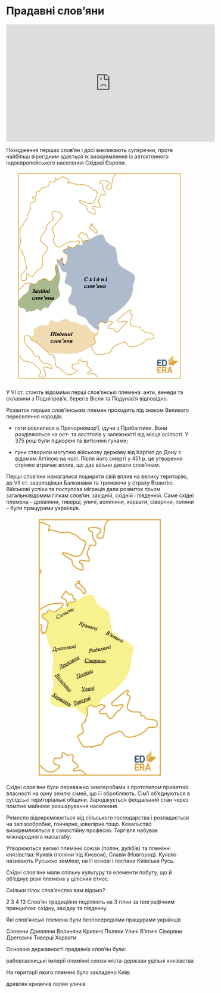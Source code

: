 Прадавні слов’яни
=================

<div class="fluidMedia">
<iframe align="center" width="560" height="315" src="https://www.youtube.com/embed/8qkuaLLekbc" frameborder="0" allowfullscreen></iframe>
</div>
<div class="popup">
</div>
<div class="space">
</div>

Походження перших слов’ян і досі викликають суперечки, проте найбільш вірогідним здається їх виокремлення із автохтонного індоєвропейського населення Східної Європи.

<div align="center">
<img src="slovv1.png" class="image" width="450" />
</div>


У VI ст. стають відомими перші слов’янські племена: анти, венеди та
склавини з Подніпров’я, берегів Вісли та Подунав’я відповідно.

Розвиток перших слов’янських племен проходить під знаком Великого
переселення народів:

-   готи оселилися в Причорномор’ї, ідучи з Прибалтики. Вони
    розділяються на *ост-* та *вестготів* у залежності від місця
    осілості. У 375 році були підкорені та витіснені гунами;

-   гуни створили могутню військову державу від Карпат до Дону з відомим
    Аттілою на чолі. Після його смерті у 451 р. це утворення стрімко
    втрачає вплив, що дає вільно дихати слов’янам.

Перші слов’яни намагалися поширити свій вплив на велику територію, до VII ст. заволодівши Балканами та тримаючи у страху Візантію. Військові успіхи та поступова міграція дали розвиток трьом загальновідомим гілкам слов’ян: західній, східній і південній. Саме східні племена – древляни, тиверці, уличі, волиняни, хорвати, сіверяни, поляни – були пращурами українців.

<div align="center">
<img src="slov2.png" class="image" width="340"/>
</div>

Східні слов’яни були переважно землеробами з прототипом приватної власності на орну землю сімей, що її обробляють. Сім’ї об’єднуються в сусідські територіальні общини. Зароджується феодальний стан через помітне майнове розшарування населення.

Ремесло відокремлюється від сільського господарства і розпадається на залізообробне, гончарне, ювелірне тощо. Ковальство виокремлюється в самостійну професію. Торгівля набуває міжнародного масштабу.


Утворюються великі племінні союзи (полян, дулібів) та племінні князівства: Куявія (поляни під Києвом), Славія (Новгород). Куявію називають Руською землею, на її основі і постане Київська Русь.

Східні слов’яни мали спільну культуру та елементи побуту, що й об’єднує різні племена у цілісний етнос.


<quiz correctLabel="correct" incorrectLabel="incorrect" checkLabel="check">
    <question text="">
        <p>Скільки гілок слов’янства вам відомо?</p>
        <answer>2</answer>
        <answer correct>3</answer>
        <answer>4</answer>
        <answer>13</answer>
    <explanation>
    Слов’ян традиційно поділяють на 3 гілки за географічним принципом: східну, західну та південну.
    </explanation>
    </question>
    <question multiple>
        <p>Які слов’янські племена були безпосередніми пращурами українців</p>
        <answer>Словени</answer>
        <answer correct>Древляни</answer>
        <answer correct>Волиняни</answer>
        <answer>Кривичі </answer>
        <answer correct>Поляни</answer>
        <answer correct>Уличі</answer>
        <answer>В’ятичі</answer>
        <answer correct>Сіверяни</answer>
        <answer>Дреговичі</answer>
        <answer correct>Тиверці</answer>
        <answer correct>Хорвати</answer>
    </question>
    <question text="">
        <p>Основою державності прадавніх слов’ян були:</p>
        <answer>рабовласницькі імперії</answer>
        <answer correct>племінні союзи</answer>
        <answer>міста-держави</answer>
        <answer>удільні князівства</answer>
    </question>
    <question text="">
        <p>На території якого племені було закладено Київ:</p>
        <answer>древлян</answer>
        <answer>кривичів</answer>
        <answer correct>полян</answer>
        <answer>уличів</answer>
    </question>
</quiz>



